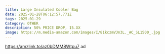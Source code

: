 ```yaml
---
title: Large Insulated Cooler Bag
date: 2025-01-28T06:12:57.771Z
tags: 2025-01-29
Category: OTHER
description: 50% PRICE DROP, 15.XX
image: https://m.media-amazon.com/images/I/81kczmVJn3L._AC_SL1500_.jpg
---
```

https://amzlink.to/az0bDMM8Wtpu7   ad